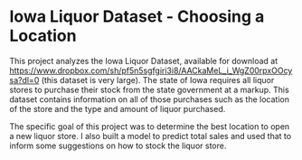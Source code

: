 # Iowa Liquor Dataset - Choosing a Location

This project analyzes the Iowa Liquor Dataset, available for download at 
https://www.dropbox.com/sh/pf5n5sgfgiri3i8/AACkaMeL_i_WgZ00rpxOOcysa?dl=0 (this dataset is very large). The state of Iowa requires all liquor stores to purchase their stock from the state government at a markup. This dataset contains information on all of those purchases such as the location of the store and the type and amount of liquor purchased.

The specific goal of this project was to determine the best location to open a new liquor store. I also built a model to predict total sales and used that to inform some suggestions on how to stock the liquor store.





